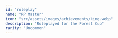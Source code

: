 ```yaml
---
id: "roleplay"
name: "RP Master"
icon: "src/assets/images/achievements/king.webp"
description: "Roleplayed for the Forest Cup"
rarity: "Uncommon"
---
```

